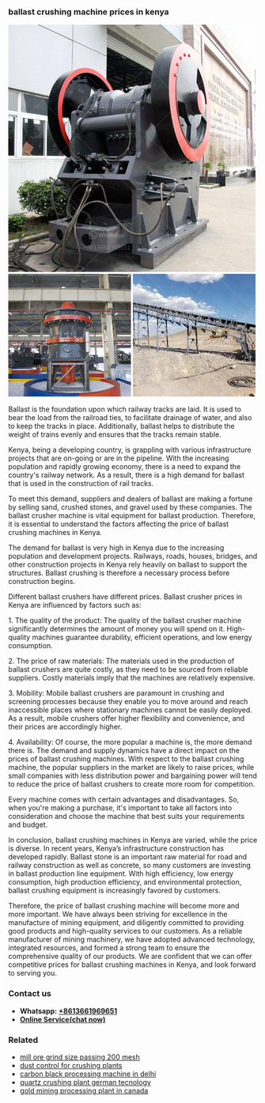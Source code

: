 <h3>ballast crushing machine prices in kenya</h3><img src='1708497254.jpg' alt=''><p>Ballast is the foundation upon which railway tracks are laid. It is used to bear the load from the railroad ties, to facilitate drainage of water, and also to keep the tracks in place. Additionally, ballast helps to distribute the weight of trains evenly and ensures that the tracks remain stable.</p><p>Kenya, being a developing country, is grappling with various infrastructure projects that are on-going or are in the pipeline. With the increasing population and rapidly growing economy, there is a need to expand the country's railway network. As a result, there is a high demand for ballast that is used in the construction of rail tracks.</p><p>To meet this demand, suppliers and dealers of ballast are making a fortune by selling sand, crushed stones, and gravel used by these companies. The ballast crusher machine is vital equipment for ballast production. Therefore, it is essential to understand the factors affecting the price of ballast crushing machines in Kenya.</p><p>The demand for ballast is very high in Kenya due to the increasing population and development projects. Railways, roads, houses, bridges, and other construction projects in Kenya rely heavily on ballast to support the structures. Ballast crushing is therefore a necessary process before construction begins.</p><p>Different ballast crushers have different prices. Ballast crusher prices in Kenya are influenced by factors such as:</p><p>1. The quality of the product: The quality of the ballast crusher machine significantly determines the amount of money you will spend on it. High-quality machines guarantee durability, efficient operations, and low energy consumption.</p><p>2. The price of raw materials: The materials used in the production of ballast crushers are quite costly, as they need to be sourced from reliable suppliers. Costly materials imply that the machines are relatively expensive.</p><p>3. Mobility: Mobile ballast crushers are paramount in crushing and screening processes because they enable you to move around and reach inaccessible places where stationary machines cannot be easily deployed. As a result, mobile crushers offer higher flexibility and convenience, and their prices are accordingly higher.</p><p>4. Availability: Of course, the more popular a machine is, the more demand there is. The demand and supply dynamics have a direct impact on the prices of ballast crushing machines. With respect to the ballast crushing machine, the popular suppliers in the market are likely to raise prices, while small companies with less distribution power and bargaining power will tend to reduce the price of ballast crushers to create more room for competition.</p><p>Every machine comes with certain advantages and disadvantages. So, when you're making a purchase, it's important to take all factors into consideration and choose the machine that best suits your requirements and budget.</p><p>In conclusion, ballast crushing machines in Kenya are varied, while the price is diverse. In recent years, Kenya’s infrastructure construction has developed rapidly. Ballast stone is an important raw material for road and railway construction as well as concrete, so many customers are investing in ballast production line equipment. With high efficiency, low energy consumption, high production efficiency, and environmental protection, ballast crushing equipment is increasingly favored by customers.</p><p>Therefore, the price of ballast crushing machine will become more and more important. We have always been striving for excellence in the manufacture of mining equipment, and diligently committed to providing good products and high-quality services to our customers. As a reliable manufacturer of mining machinery, we have adopted advanced technology, integrated resources, and formed a strong team to ensure the comprehensive quality of our products. We are confident that we can offer competitive prices for ballast crushing machines in Kenya, and look forward to serving you.</p><h3>Contact us</h3><ul><li><strong>Whatsapp:&nbsp;<a href="https://wa.me/8613661969651">+8613661969651</a></strong></li><li><a href="https://swt.shibang-china.com/?git&amp;zhl&amp;ballast crushing machine prices in kenya"><strong>Online Service(chat now)</strong></a></li></ul><h3>Related</h3><ul><li><a href='mill ore grind size passing 200 mesh.md'>mill ore grind size passing 200 mesh</a></li><li><a href='dust control for crushing plants.md'>dust control for crushing plants</a></li><li><a href='carbon black processing machine in delhi.md'>carbon black processing machine in delhi</a></li><li><a href='quartz crushing plant german tecnology.md'>quartz crushing plant german tecnology</a></li><li><a href='gold mining processing plant in canada.md'>gold mining processing plant in canada</a></li></ul>